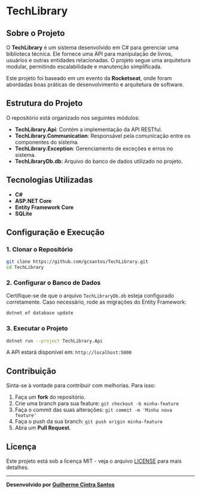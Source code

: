 # TechLibrary

## Sobre o Projeto
O **TechLibrary** é um sistema desenvolvido em C# para gerenciar uma biblioteca técnica. Ele fornece uma API para manipulação de livros, usuários e outras entidades relacionadas. O projeto segue uma arquitetura modular, permitindo escalabilidade e manutenção simplificada.

Este projeto foi baseado em um evento da **Rocketseat**, onde foram abordadas boas práticas de desenvolvimento e arquitetura de software.

## Estrutura do Projeto
O repositório está organizado nos seguintes módulos:

- **TechLibrary.Api**: Contém a implementação da API RESTful.
- **TechLibrary.Communication**: Responsável pela comunicação entre os componentes do sistema.
- **TechLibrary.Exception**: Gerenciamento de exceções e erros no sistema.
- **TechLibraryDb.db**: Arquivo do banco de dados utilizado no projeto.

## Tecnologias Utilizadas
- **C#**
- **ASP.NET Core**
- **Entity Framework Core**
- **SQLite**

## Configuração e Execução
### 1. Clonar o Repositório
```sh
git clone https://github.com/gcsantos/TechLibrary.git
cd TechLibrary
```

### 2. Configurar o Banco de Dados
Certifique-se de que o arquivo `TechLibraryDb.db` esteja configurado corretamente. Caso necessário, rode as migrações do Entity Framework:
```sh
dotnet ef database update
```

### 3. Executar o Projeto
```sh
dotnet run --project TechLibrary.Api
```
A API estará disponível em: `http://localhost:5000`

## Contribuição
Sinta-se à vontade para contribuir com melhorias. Para isso:
1. Faça um **fork** do repositório.
2. Crie uma branch para sua feature: `git checkout -b minha-feature`
3. Faça o commit das suas alterações: `git commit -m 'Minha nova feature'`
4. Faça o push da sua branch: `git push origin minha-feature`
5. Abra um **Pull Request**.

## Licença
Este projeto está sob a licença MIT - veja o arquivo [LICENSE](LICENSE) para mais detalhes.

---
**Desenvolvido por [Guilherme Cintra Santos](https://github.com/gcsantos)**

